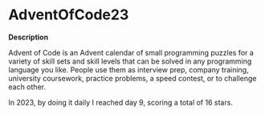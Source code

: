 # AdventOfCode23

**Description**

Advent of Code is an Advent calendar of small programming puzzles for a variety of skill sets and skill levels that can be solved in any programming language you like. People use them as interview prep, company training, university coursework, practice problems, a speed contest, or to challenge each other.

In 2023, by doing it daily I reached day 9, scoring a total of 16 stars.
